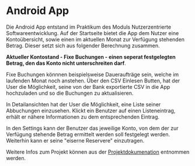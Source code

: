 # Android App

Die Android App entstand im Praktikum des Moduls Nutzerzentrierte Softwareentwicklung. Auf der Startseite bietet die App dem Nutzer eine Kontoübersicht, sowie einen im aktuellen Monat zur Verfügung stehenden Betrag. Dieser setzt sich aus folgender Berechnung zusammen.

**Aktueller Kontostand - Fixe Buchungen - einen seperat festgelegten Betrag, den das Konto nicht unterschreiten darf**.

Fixe Buchungen könnnen beispielsweise Daueraufträge sein, welche im laufenden Monat noch anstehen. 
Über den CSV Einlesen Butten, hat der User die Möglichkeit, seine von der Bank exportierte CSV in die App hochzuladen und so die Buchungen zu aktualisieren. 

In Detailansichten hat der User die Möglichkeit, eine Liste seiner Abbuchungen einzusehen. Klickt ein Benutzer auf einen Listeneintrag, erhält er nähere Informationen zu dem entsprechenden Eintrag.

In den Settings kann der Benutzer das jeweilige Konto, von dem der zur Verfügung stehende Betrag ermittelt werden soll festgelegt werden. Weiterhin kann er seine "eiserne Reservere" einzutragen. 

Weitere Infos zum Projekt können aus der [Projektdokumenation](/Dokumentation.pdf) entnommen werden. 
